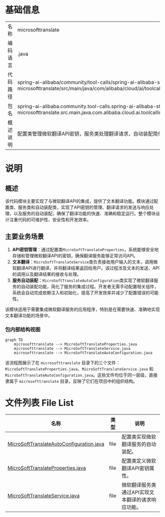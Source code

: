 # 基础信息

|      |      |
|------|------|
| 名称 | microsofttranslate |
| 编码语言 | .java |
| 代码路径 | spring-ai-alibaba/community/tool-calls/spring-ai-alibaba-starter-tool-calling-microsofttranslate/src/main/java/com/alibaba/cloud/ai/toolcalling/microsofttranslate |
| 包名 | spring-ai-alibaba.community.tool-calls.spring-ai-alibaba-starter-tool-calling-microsofttranslate.src.main.java.com.alibaba.cloud.ai.toolcalling.microsofttranslate |
| 概述说明 | 配置类管理微软翻译API密钥，服务类处理翻译请求，自动装配简化集成。 |

# 说明

## 概述
该代码模块主要实现了与微软翻译API的集成，提供了文本翻译功能。模块通过配置类、服务类和自动装配类，实现了API密钥的管理、翻译请求的发送与响应处理，以及服务的自动装配，确保了翻译功能的快速、准确和稳定运行。整个模块设计注重代码的可维护性、安全性和开发效率。

## 主要业务场景
1. **API密钥管理**：通过配置类`MicroSoftTranslateProperties`，系统能够安全地存储和管理微软翻译API的密钥，确保翻译服务能够正常访问API。
2. **文本翻译**：`MicroSoftTranslateService`类负责接收用户输入的文本，调用微软翻译API进行翻译，并将翻译结果返回给用户。该过程涉及文本的发送、API的调用以及翻译结果的接收与处理。
3. **服务自动装配**：`MicroSoftTranslateAutoConfiguration`类实现了微软翻译服务的自动装配功能，简化了服务的集成过程。开发者无需手动配置相关组件，系统会自动完成依赖注入和初始化，提高了开发效率并减少了配置错误的可能性。

该模块适用于需要集成微软翻译服务的应用程序，特别是在需要快速、准确地实现文本翻译功能的场景中。


### 包内部结构视图

```mermaid
graph TD
    microsofttranslate --> MicroSoftTranslateProperties.java
    microsofttranslate --> MicroSoftTranslateService.java
    microsofttranslate --> MicroSoftTranslateAutoConfiguration.java
```

该流程图展示了在 `microsofttranslate` 目录下的三个文件：`MicroSoftTranslateProperties.java`、`MicroSoftTranslateService.java` 和 `MicroSoftTranslateAutoConfiguration.java`。这些文件均位于同一层级，直接隶属于 `microsofttranslate` 目录，反映了它们在项目中的组织结构。

# 文件列表 File List

| 名称   | 类型  | 说明 |
|-------|------|-------------|
| [MicroSoftTranslateAutoConfiguration.java](MicroSoftTranslateAutoConfiguration.md) | file | 配置类实现微软翻译服务的自动装配。 |
| [MicroSoftTranslateProperties.java](MicroSoftTranslateProperties.md) | file | 配置类定义微软翻译API密钥属性。 |
| [MicroSoftTranslateService.java](MicroSoftTranslateService.md) | file | 微软翻译服务类通过API实现文本翻译的请求响应功能。 |


